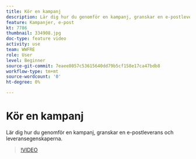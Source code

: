 ```yaml
---
title: Kör en kampanj
description: Lär dig hur du genomför en kampanj, granskar en e-postleverans och leveransegenskaperna.
feature: Kampanjer, e-post
kt: 7786
thumbnail: 334908.jpg
doc-type: feature video
activity: use
team: WWFRE
role: User
level: Beginner
source-git-commit: 7eaee8057c53615640dd79b5cf158e17ca47bdb8
workflow-type: tm+mt
source-wordcount: '0'
ht-degree: 0%

---
```


# Kör en kampanj

Lär dig hur du genomför en kampanj, granskar en e-postleverans och leveransegenskaperna.

>[!VIDEO](https://video.tv.adobe.com/v/334908?quality=12)
